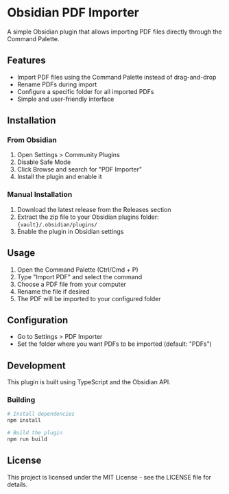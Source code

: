 # Obsidian PDF Importer

A simple Obsidian plugin that allows importing PDF files directly through the Command Palette.

## Features

- Import PDF files using the Command Palette instead of drag-and-drop
- Rename PDFs during import
- Configure a specific folder for all imported PDFs
- Simple and user-friendly interface

## Installation

### From Obsidian

1. Open Settings > Community Plugins
2. Disable Safe Mode
3. Click Browse and search for "PDF Importer"
4. Install the plugin and enable it

### Manual Installation

1. Download the latest release from the Releases section
2. Extract the zip file to your Obsidian plugins folder: `{vault}/.obsidian/plugins/`
3. Enable the plugin in Obsidian settings

## Usage

1. Open the Command Palette (Ctrl/Cmd + P)
2. Type "Import PDF" and select the command
3. Choose a PDF file from your computer
4. Rename the file if desired
5. The PDF will be imported to your configured folder

## Configuration

- Go to Settings > PDF Importer
- Set the folder where you want PDFs to be imported (default: "PDFs")

## Development

This plugin is built using TypeScript and the Obsidian API.

### Building

```bash
# Install dependencies
npm install

# Build the plugin
npm run build
```

## License

This project is licensed under the MIT License - see the LICENSE file for details.

